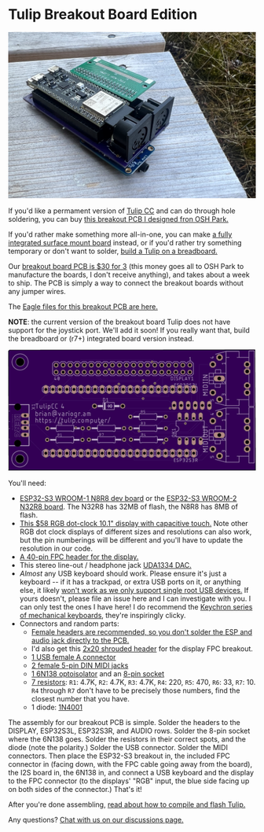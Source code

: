 # Tulip Breakout Board Edition

![Tulip Breakout](https://raw.githubusercontent.com/bwhitman/tulipcc/main/docs/pics/breakout.jpg)


If you'd like a permament version of [Tulip CC](../README.md) and can do through hole soldering, you can buy [this breakout PCB I designed fron OSH Park.](https://oshpark.com/shared_projects/L1xtM8pM) 

If you'd rather make something more all-in-one, you can make [a fully integrated surface mount board](tulip_board.md) instead, or if you'd rather try something temporary or don't want to solder, [build a Tulip on a breadboard.](tulip_breadboard.md)

Our [breakout board PCB is $30 for 3](https://oshpark.com/shared_projects/L1xtM8pM) (this money goes all to OSH Park to manufacture the boards, I don't receive anything), and takes about a week to ship. The PCB is simply a way to connect the breakout boards without any jumper wires. 

The [Eagle files for this breakout PCB are here.](https://github.com/bwhitman/tulipcc/tree/main/docs/pcbs/tulip4_breakout_v3)

**NOTE**: the current version of the breakout board Tulip does not have support for the joystick port. We'll add it soon! If you really want that, build the breadboard or (r7+) integrated board version instead. 

![Tulip Breakout](https://raw.githubusercontent.com/bwhitman/tulipcc/main/docs/pics/breakout_bare.png)


You'll need:

- [ESP32-S3 WROOM-1 N8R8 dev board](https://www.adafruit.com/product/5336) or the [ESP32-S3 WROOM-2 N32R8 board](https://www.adafruit.com/product/5364). The N32R8 has 32MB of flash, the N8R8 has 8MB of flash.
- [This $58 RGB dot-clock 10.1" display with capacitive touch.](https://www.hotmcu.com/101-inch-1024x600-tft-lcd-display-with-capacitive-touch-panel-p-215.html) Note other RGB dot clock displays of different sizes and resolutions can also work, but the pin numberings will be different and you'll have to update the resolution in our code. 
- [A 40-pin FPC header for the display.](https://www.adafruit.com/product/4905) 
- This stereo line-out / headphone jack [UDA1334 DAC.](https://www.aliexpress.com/item/3256803337983466.html?gatewayAdapt=4itemAdapt) 
- _Almost_ any USB keyboard should work. Please ensure it's just a keyboard -- if it has a trackpad, or extra USB ports on it, or anything else, it likely [won't work as we only support single root USB devices.](https://github.com/bwhitman/tulipcc/issues/40) If yours doesn't, please file an issue here and I can investigate with you. I can only test the ones I have here! I do recommend the [Keychron series of mechanical keyboards](https://www.keychron.com/products/keychron-k7-ultra-slim-wireless-mechanical-keyboard?variant=39396239048793), they're inspiringly clicky. 
- Connectors and random parts: 
   - [Female headers are recommended, so you don't solder the ESP and audio jack directly to the PCB.](https://www.adafruit.com/product/598) 
   - I'd also get this [2x20 shrouded header](https://www.adafruit.com/product/1993) for the display FPC breakout. 
   - [1 USB female A connector](https://www.amazon.com/Uxcell-a13081900ux0112-Female-Socket-Connector/dp/B00H51E7B0)
   - [2 female 5-pin DIN MIDI jacks](https://www.adafruit.com/product/1134)
   - [1 6N138 optoisolator](https://www.amazon.com/Optocoupler-Single-Channel-Darlington-Output/dp/B07DLTSXC1) and an [8-pin socket](https://www.adafruit.com/product/2202)
   - [7 resistors](https://www.amazon.com/BOJACK-Values-Resistor-Resistors-Assortment/dp/B08FD1XVL6): `R1`: 4.7K, `R2`: 4.7K, `R3`: 4.7K, `R4`: 220, `R5`: 470, `R6`: 33, `R7`: 10. `R4` through `R7` don't have to be precisely those numbers, find the closest number that you have. 
   - 1 diode: [1N4001](https://www.adafruit.com/product/755)

The assembly for our breakout PCB is simple. Solder the headers to the DISPLAY, ESP32S3L, ESP32S3R, and AUDIO rows. Solder the 8-pin socket where the 6N138 goes. Solder the resistors in their correct spots, and the diode (note the polarity.) Solder the USB connector. Solder the MIDI connectors. Then place the ESP32-S3 breakout in, the included FPC connector in (facing down, with the FPC cable going away from the board), the I2S board in, the 6N138 in, and connect a USB keyboard and the display to the FPC connector (to the displays' "RGB" input, the blue side facing up on both sides of the connector.) That's it!

After you're done assembling, [read about how to compile and flash Tulip.](tulip_flashing.md)

Any questions? [Chat with us on our discussions page.](https://github.com/bwhitman/tulipcc/discussions)